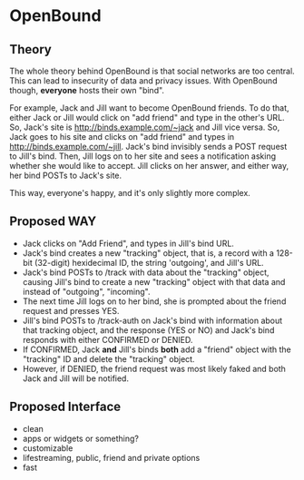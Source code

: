   OpenBound
=============

Theory
-------------
The whole theory behind OpenBound is that social networks are too central. This can lead to insecurity of data and privacy issues. With OpenBound though, __everyone__ hosts their own "bind".

For example, Jack and Jill want to become OpenBound friends. To do that, either Jack or Jill would click on "add friend" and type in the other's URL. So, Jack's site is http://binds.example.com/~jack and Jill vice versa. So, Jack goes to his site and clicks on "add friend" and types in http://binds.example.com/~jill. Jack's bind invisibly sends a POST request to Jill's bind. Then, Jill logs on to her site and sees a notification asking whether she would like to accept. Jill clicks on her answer, and either way, her bind POSTs to Jack's site.

This way, everyone's happy, and it's only slightly more complex.

Proposed WAY
-------------
* Jack clicks on "Add Friend", and types in Jill's bind URL.
* Jack's bind creates a new "tracking" object, that is, a record with a 128-bit (32-digit) hexidecimal ID, the string 'outgoing', and Jill's URL.
* Jack's bind POSTs to /track with data about the "tracking" object, causing Jill's bind to create a new "tracking" object with that data and instead of "outgoing", "incoming".
* The next time Jill logs on to her bind, she is prompted about the friend request and presses YES.
* Jill's bind POSTs to /track-auth on Jack's bind with information about that tracking object, and the response (YES or NO) and Jack's bind responds with either CONFIRMED or DENIED.
* If CONFIRMED, Jack **and** Jill's binds **both** add a "friend" object with the "tracking" ID and delete the "tracking" object.
* However, if DENIED, the friend request was most likely faked and both Jack and Jill will be notified.

Proposed Interface
--------------------
* clean
* apps or widgets or something?
* customizable
* lifestreaming, public, friend and private options
* fast

